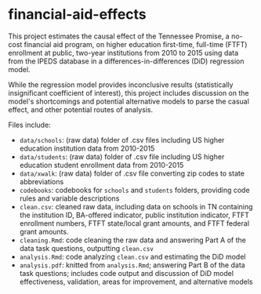 # financial-aid-effects

This project estimates the causal effect of the Tennessee Promise, a no-cost financial aid program, on 
higher education first-time, full-time (FTFT) enrollment at public, two-year institutions from 2010 to 2015 
using data from the IPEDS database in a differences-in-differences (DiD) regression model.

While the regression model provides inconclusive results (statistically insignificant coefficient of interest), 
this project includes discussion on the model's shortcomings and potential alternative models to parse the casual effect,
and other potential routes of analysis.

Files include:

- `data/schools`: (raw data) folder of .csv files including US higher education institution data from 2010-2015
- `data/students`: (raw data) folder of .csv file including US higher education student enrollment data from 2010-2015
- `data/xwalk`: (raw data) folder of .csv file converting zip codes to state abbreviations
- `codebooks`: codebooks for `schools` and `students` folders, providing code rules and variable descriptions
- `clean.csv`: cleaned raw data, including data on schools in TN containing the institution ID, BA-offered indicator,
public institution indicator, FTFT enrollment numbers, FTFT state/local grant amounts, and FTFT federal grant amounts.
- `cleaning.Rmd`: code cleaning the raw data and answering Part A of the data task questions, outputting `clean.csv`
- `analysis.Rmd`: code analyzing `clean.csv` and estimating the DiD model
- `analysis.pdf`: knitted from `analysis.Rmd`; answering Part B of the data task questions; includes code output
and discussion of DiD model effectiveness, validation, areas for improvement, and alternative models
